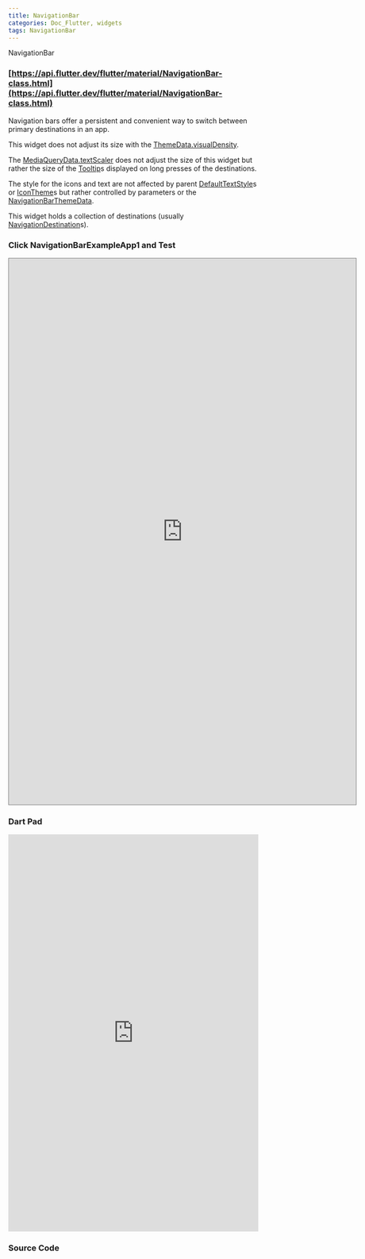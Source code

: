```yaml
---
title: NavigationBar
categories: Doc_Flutter, widgets
tags: NavigationBar
---
```

NavigationBar

### [https://api.flutter.dev/flutter/material/NavigationBar-class.html](https://api.flutter.dev/flutter/material/NavigationBar-class.html)


Navigation bars offer a persistent and convenient way to switch between primary destinations in an app.

This widget does not adjust its size with the [ThemeData.visualDensity](https://api.flutter.dev/flutter/material/ThemeData/visualDensity.html).

The [MediaQueryData.textScaler](https://api.flutter.dev/flutter/widgets/MediaQueryData/textScaler.html) does not adjust the size of this widget but rather the size of the [Tooltip](https://api.flutter.dev/flutter/material/Tooltip-class.html)s displayed on long presses of the destinations.

The style for the icons and text are not affected by parent [DefaultTextStyle](https://api.flutter.dev/flutter/widgets/DefaultTextStyle-class.html)s or [IconTheme](https://api.flutter.dev/flutter/widgets/IconTheme-class.html)s but rather controlled by parameters or the [NavigationBarThemeData](https://api.flutter.dev/flutter/material/NavigationBarThemeData-class.html).

This widget holds a collection of destinations (usually [NavigationDestination](https://api.flutter.dev/flutter/material/NavigationDestination-class.html)s).


### Click NavigationBarExampleApp1 and Test

<iframe src="https://kissthecoke.github.io/doc_flutter_samples//" style="width:700px;height:1100px;border:1px solid gray"></iframe>

### Dart Pad

<iframe src="https://dartpad.dev/?id=3bb5095327839242b77495dce8cfc64b" style="width:100%;height:800px;border:none"></iframe>

### Source Code


<script src="https://gist.github.com/kissthecoke/3bb5095327839242b77495dce8cfc64b.js"></script>
